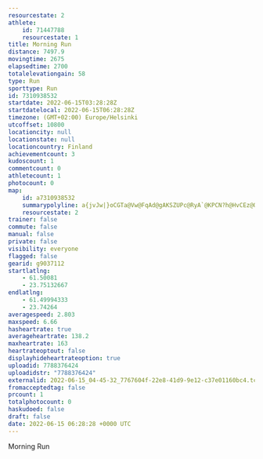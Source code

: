 ```yaml
---
resourcestate: 2
athlete:
    id: 71447788
    resourcestate: 1
title: Morning Run
distance: 7497.9
movingtime: 2675
elapsedtime: 2700
totalelevationgain: 58
type: Run
sporttype: Run
id: 7310938532
startdate: 2022-06-15T03:28:28Z
startdatelocal: 2022-06-15T06:28:28Z
timezone: (GMT+02:00) Europe/Helsinki
utcoffset: 10800
locationcity: null
locationstate: null
locationcountry: Finland
achievementcount: 3
kudoscount: 1
commentcount: 0
athletecount: 1
photocount: 0
map:
    id: a7310938532
    summarypolyline: a{jvJw|}oCGTa@Vw@FqAd@gAKSZUPc@RyA`@KPCN?h@HvCEz@OfAITEdAKZWXOd@e@h@Oi@WgBe@w@g@gBw@iAIa@We@Mc@OS[oAKgADw@GyAg@_CKu@Oo@MaAQi@Q_BQu@K{A]}Bc@qBOoAcAwAUy@Mw@i@qAIKq@EQMOASKO]Kk@m@iA_@c@Sq@Cs@FYBy@OqBJwEC_BDgB?i@D]J}BNu@X_DEYk@k@_AoA[yBGaBBWDOn@g@t@g@Ji@DmCMaFJsEGg@BaDAgBDa@@gACa@Mk@IgAAqADyBQ_AWQRNHn@FDFSHeALo@NsA?k@L_C@uCI{@M]i@_AWOe@i@uAi@s@a@QSK_@Yi@a@GSKm@BQNOF}ATo@d@g@n@Ur@Cl@NxBBbEHf@P\BL^h@H~@FV@f@CLB|AJr@HtA?j@Gf@Hj@?\Gd@S|@EbAMtAOf@Kn@InA[fBQ^KHQXa@LSEo@e@_@e@KWScAOk@OiBKa@KIEKS{ACaB@c@IeAc@y@i@oBQcAUq@k@gAy@e@_@a@QUu@eCSuA_@_Ai@iBM{@YcAHe@Pg@VgAb@[\w@Ji@NcDDUd@y@TWN]\_@Vm@`@a@HAZhBNpAZhAFb@RZLd@x@`AbAj@Lb@JDv@pATPH@HFBHD?NRZ?tA_@FKLCn@JRE|Af@b@GfA`@lCVnAj@PN^p@`AhD`@`ARt@j@tAb@~Az@zBfAf@v@LFHB\EzBFlAPfATt@Xd@Jh@R^?V`@~BPn@Dj@BFNFl@?f@jAR~@LtAPt@l@lANh@HFL`@Jx@Bz@V~@Px@?b@Md@]z@Id@Ch@D`Ag@hDq@fB@XHVPXPNFbADF`@HTXHT\fBCt@[lAMPKn@Gh@FdAPdBHfCEj@Ql@_@lB@XDTHPzA`CVV\FTWH?Td@@REXC|AHt@P|@?x@c@tBGdAKt@Wl@On@BpBJ`DAf@@l@Fl@HpBD`@l@fAZZREp@HlA[JNB\TpABd@?h@ZpC@^Ch@PFT~@B\Ev@?ZFX?LL\FfAAJF`@E^JbB?hAAh@FjA?d@H`FGXIHg@L_@Xc@C_@`@CHDb@Eb@Bz@Qt@LPb@HHKfAYXCLFf@Ix@YLKZTZFPUVO
    resourcestate: 2
trainer: false
commute: false
manual: false
private: false
visibility: everyone
flagged: false
gearid: g9037112
startlatlng:
    - 61.50081
    - 23.75132667
endlatlng:
    - 61.49994333
    - 23.74264
averagespeed: 2.803
maxspeed: 6.66
hasheartrate: true
averageheartrate: 138.2
maxheartrate: 163
heartrateoptout: false
displayhideheartrateoption: true
uploadid: 7788376424
uploadidstr: "7788376424"
externalid: 2022-06-15_04-45-32_7767604f-22e8-41d9-9e12-c37e01160bc4.tcx
fromacceptedtag: false
prcount: 1
totalphotocount: 0
haskudoed: false
draft: false
date: 2022-06-15 06:28:28 +0000 UTC
---
```

Morning Run